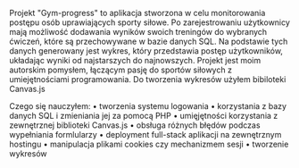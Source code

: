 Projekt "Gym-progress" to aplikacja stworzona w celu monitorowania postępu osób uprawiających sporty siłowe. Po zarejestrowaniu użytkownicy mają możliwość dodawania wyników swoich treningów do wybranych ćwiczeń, które są przechowywane w bazie danych SQL. Na podstawie tych danych generowany jest wykres, który przedstawia postęp użytkowników, układając wyniki od najstarszych do najnowszych. Projekt jest moim autorskim pomysłem, łączącym pasję do sportów siłowych z umiejętnościami programowania. Do tworzenia wykresów użyłem bibiloteki Canvas.js

Czego się nauczyłem:
•	tworzenia systemu logowania
•	korzystania z bazy danych SQL i zmieniania jej za pomocą PHP
•	umięjętności korzystania z zewnętrznej biblioteki Canvas.js
•	obsługa różnych błędów podczas wypełniania formlularzy
•	deployment full-stack aplikacji na zewnętrznym hostingu
•	manipulacja plikami cookies czy mechanizmem sesji
•	tworzenie wykresów
